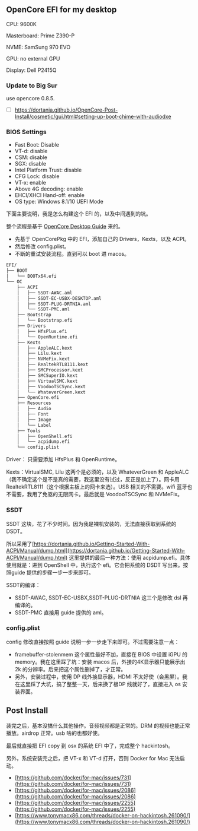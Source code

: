 ## OpenCore EFI for my desktop

CPU: 9600K

Masterboard: Prime Z390-P

NVME: SamSung 970 EVO

GPU: no external GPU

Display: Dell P2415Q


### Update to Big Sur

use opencore 0.8.5.

- [ ] https://dortania.github.io/OpenCore-Post-Install/cosmetic/gui.html#setting-up-boot-chime-with-audiodxe


### BIOS Settings

- Fast Boot: Disable
- VT-d: disable
- CSM: disable
- SGX: disable
- Intel Platform Trust: disable
- CFG Lock: disable
- VT-x: enable
- Above 4G decoding: enable
- EHCI/XHCI Hand-off: enable
- OS type: Windows 8.1/10 UEFI Mode

下面主要说明，我是怎么构建这个 EFI 的，以及中间遇到的坑。

整个流程是基于 [OpenCore Desktop Guide](https://dortania.github.io/OpenCore-Desktop-Guide/) 来的。

- 先基于 OpenCorePkg 中的 EFI，添加自己的 Drivers，Kexts，以及 ACPI。
- 然后修改 config.plist。
- 不断的重试安装流程。直到可以 boot 进 macos。

```bash
EFI/
├── BOOT
│   └── BOOTx64.efi
└── OC
    ├── ACPI
    │   ├── SSDT-AWAC.aml
    │   ├── SSDT-EC-USBX-DESKTOP.aml
    │   ├── SSDT-PLUG-DRTNIA.aml
    │   └── SSDT-PMC.aml
    ├── Bootstrap
    │   └── Bootstrap.efi
    ├── Drivers
    │   ├── HfsPlus.efi
    │   └── OpenRuntime.efi
    ├── Kexts
    │   ├── AppleALC.kext
    │   ├── Lilu.kext
    │   ├── NVMeFix.kext
    │   ├── RealtekRTL8111.kext
    │   ├── SMCProcessor.kext
    │   ├── SMCSuperIO.kext
    │   ├── VirtualSMC.kext
    │   ├── VoodooTSCSync.kext
    │   └── WhateverGreen.kext
    ├── OpenCore.efi
    ├── Resources
    │   ├── Audio
    │   ├── Font
    │   ├── Image
    │   └── Label
    ├── Tools
    │   ├── OpenShell.efi
    │   └── acpidump.efi
    └── config.plist
```

Driver： 只需要添加 HfsPlus 和 OpenRuntime。

Kexts：VirtualSMC, Lilu 这两个是必须的，以及 WhateverGreen 和 AppleALC（我不确定这个是不是真的需要，我这里没有试过，反正是加上了）。网卡用 RealtekRTL8111（这个根据主板上的网卡来选）。USB 相关的不需要。wifi 蓝牙也不需要，我用了免驱的无限网卡。最后就是 VoodooTSCSync 和 NVMeFix。

### SSDT

SSDT 这块，花了不少时间。因为我是裸机安装的，无法直接获取到系统的 DSDT。

所以采用了[https://dortania.github.io/Getting-Started-With-ACPI/Manual/dump.html](https://dortania.github.io/Getting-Started-With-ACPI/Manual/dump.html) 这里提供的最后一种方法：使用 acpidump.efi。具体使用就是：进到 OpenShell 中，执行这个 efi。它会把系统的 DSDT 写出来。按照guide 提供的步骤一步一步来即可。

SSDT的编译：

- SSDT-AWAC, SSDT-EC-USBX,SSDT-PLUG-DRTNIA 这三个是修改 dsl 再编译的。
- SSDT-PMC 直接用 guide 提供的 aml。

### config.plist

config 修改直接按照 guide 说明一步一步走下来即可。不过需要注意一点：

- framebuffer-stolenmem 这个属性最好不加，直接在 BIOS 中设置 iGPU 的 memory。我在这里踩了坑：安装 macos 后，外接的4K显示器只能展示出 2k 的分辨率。后来把这个属性删掉了，才正常。
- 另外，安装过程中，使用 DP 线外接显示器，HDMI 不太好使（会黑屏）。我在这里踩了大坑，搞了整整一天，后来换了根DP 线就好了，直接进入 os 安装界面。

## Post Install

装完之后，基本没搞什么其他操作。音频视频都是正常的。DRM 的视频也能正常播放。airdrop 正常。usb 啥的也都好使。

最后就直接把 EFI copy 到 osx 的系统 EFI 中了，完成整个 hackintosh。

另外，系统安装完之后，把 VT-x 和 VT-d 打开，否则 Docker for Mac 无法启动。

- [https://github.com/docker/for-mac/issues/731](https://github.com/docker/for-mac/issues/731)
- [https://github.com/docker/for-mac/issues/2086](https://github.com/docker/for-mac/issues/2086)
- [https://github.com/docker/for-mac/issues/2255](https://github.com/docker/for-mac/issues/2255)
- [https://www.tonymacx86.com/threads/docker-on-hackintosh.261090/](https://www.tonymacx86.com/threads/docker-on-hackintosh.261090/)
